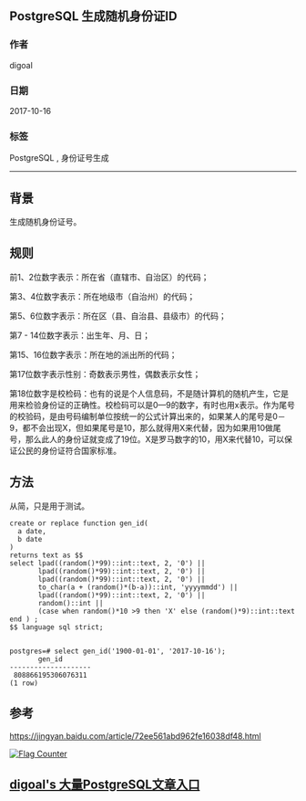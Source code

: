## PostgreSQL 生成随机身份证ID  
                         
### 作者        
digoal        
        
### 日期         
2017-10-16        
          
### 标签        
PostgreSQL , 身份证号生成    
                    
----                    
                     
## 背景    
生成随机身份证号。  
  
## 规则  
前1、2位数字表示：所在省（直辖市、自治区）的代码；  
  
第3、4位数字表示：所在地级市（自治州）的代码；  
  
第5、6位数字表示：所在区（县、自治县、县级市）的代码；  
  
第7 - 14位数字表示：出生年、月、日；  
  
第15、16位数字表示：所在地的派出所的代码；  
  
第17位数字表示性别：奇数表示男性，偶数表示女性；  
  
第18位数字是校检码：也有的说是个人信息码，不是随计算机的随机产生，它是用来检验身份证的正确性。校检码可以是0—9的数字，有时也用x表示。作为尾号的校验码，是由号码编制单位按统一的公式计算出来的，如果某人的尾号是0－9，都不会出现X，但如果尾号是10，那么就得用X来代替，因为如果用10做尾号，那么此人的身份证就变成了19位。X是罗马数字的10，用X来代替10，可以保证公民的身份证符合国家标准。  
  
## 方法  
从简，只是用于测试。  
  
```  
create or replace function gen_id(  
  a date,  
  b date  
)   
returns text as $$  
select lpad((random()*99)::int::text, 2, '0') ||   
       lpad((random()*99)::int::text, 2, '0') ||   
       lpad((random()*99)::int::text, 2, '0') ||   
       to_char(a + (random()*(b-a))::int, 'yyyymmdd') ||   
       lpad((random()*99)::int::text, 2, '0') ||   
       random()::int ||   
       (case when random()*10 >9 then 'X' else (random()*9)::int::text end ) ;  
$$ language sql strict;  
  
  
postgres=# select gen_id('1900-01-01', '2017-10-16');  
       gen_id         
--------------------  
 808866195306076311  
(1 row)  
```  
  
## 参考  
https://jingyan.baidu.com/article/72ee561abd962fe16038df48.html  
  
<a rel="nofollow" href="http://info.flagcounter.com/h9V1"  ><img src="http://s03.flagcounter.com/count/h9V1/bg_FFFFFF/txt_000000/border_CCCCCC/columns_2/maxflags_12/viewers_0/labels_0/pageviews_0/flags_0/"  alt="Flag Counter"  border="0"  ></a>  
  
  
  
  
  
  
## [digoal's 大量PostgreSQL文章入口](https://github.com/digoal/blog/blob/master/README.md "22709685feb7cab07d30f30387f0a9ae")
  
